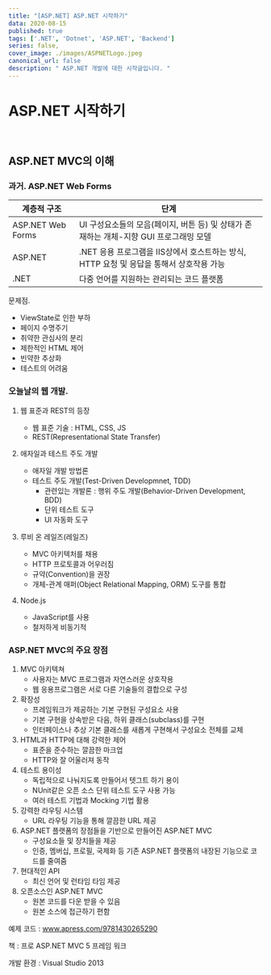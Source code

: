 ```yaml
---
title: "[ASP.NET] ASP.NET 시작하기"
data: 2020-08-15
published: true
tags: ['.NET', 'Dotnet', 'ASP.NET', 'Backend']
series: false,
cover_image: ./images/ASPNETLogo.jpeg
canonical_url: false
description: " ASP.NET 개발에 대한 시작글입니다. "
---
```


# ASP.NET 시작하기

<br/>

## ASP.NET MVC의 이해

### 과거. ASP.NET Web Forms

| 계층적 구조       | 단계                                                         |
| ----------------- | ------------------------------------------------------------ |
| ASP.NET Web Forms | UI 구성요소들의 모음(페이지, 버튼 등) 및  상태가 존재하는 개체-지향 GUI 프로그래밍 모델 |
| ASP.NET           | .NET 응용 프로그램을 IIS상에서 호스트하는 방식, HTTP 요청 및 응답을 통해서 상호작용 가능 |
| .NET              | 다중 언어를 지원하는 관리되는 코드 플랫폼                    |

문제점.

- ViewState로 인한 부하
- 페이지 수명주기
- 취약한 관심사의 분리
- 제한적인 HTML 제어
- 빈약한 추상화
- 테스트의 어려움

### 오늘날의 웹 개발.

1. 웹 표준과 REST의 등장
   - 웹 표준 기술 : HTML, CSS, JS
   - REST(Representational State Transfer)

2. 애자일과 테스트 주도 개발
   - 애자일 개발 방법론 
   - 테스트 주도 개발(Test-Driven Developmnet, TDD)
     - 관련있는 개발론 : 행위 주도 개발(Behavior-Driven Development, BDD)
     - 단위 테스트 도구
     - UI 자동화 도구

3. 루비 온 레일즈(레일즈)
   - MVC 아키텍처를 채용
   - HTTP 프로토콜과 어우러짐
   - 규약(Convention)을 권장
   - 개체-관계 매퍼(Object Relational Mapping, ORM) 도구를 통합

4. Node.js
   - JavaScript를 사용
   - 철저하게 비동기적

### ASP.NET MVC의 주요 장점

1. MVC 아키텍쳐
   - 사용자는 MVC 프로그램과 자연스러운 상호작용
   - 웹 응용프로그램은 서로 다른 기술들의 결합으로 구성
2. 확장성
   - 프레임워크가 제공하는 기본 구현된 구성요소 사용
   - 기본 구현을 상속받은 다음, 하위 클래스(subclass)를 구현
   - 인터페이스나 추상 기본 클래스를 새롭게 구현해서 구성요소 전체를 교체
3. HTML과 HTTP에 대해 강력한 제어
   - 표준을 준수하는 깔끔한 마크업
   - HTTP와 잘 어울러져 동작
4. 테스트 용이성
   - 독립적으로 나눠지도록 만들어서 텟그트 하기 용이
   - NUnit같은 오픈 소스 단위 테스트 도구 사용 가능
   - 여러 테스트 기법과 Mocking 기법 활용
5. 강력한 라우팅 시스템
   - URL 라우팅 기능을 통해 깔끔한 URL 제공
6. ASP.NET 플랫폼의 장점들을 기반으로 만들어진 ASP.NET MVC
   - 구성요소들 및 장치들을 제공
   - 인증, 멤버십, 프로필, 국제화 등 기존 ASP.NET 플랫폼의 내장된 기능으로 코드를 줄여줌
7. 현대적인 API
   - 최신 언어 및 런타임 타임 제공
8. 오픈소스인 ASP.NET MVC
   - 원본 코드를 다운 받을 수 있음
   - 원본 소스에 접근하기 편함



예제 코드 : www.apress.com/9781430265290

책 : 프로 ASP.NET MVC 5 프레임 워크

개발 환경 : Visual Studio 2013





